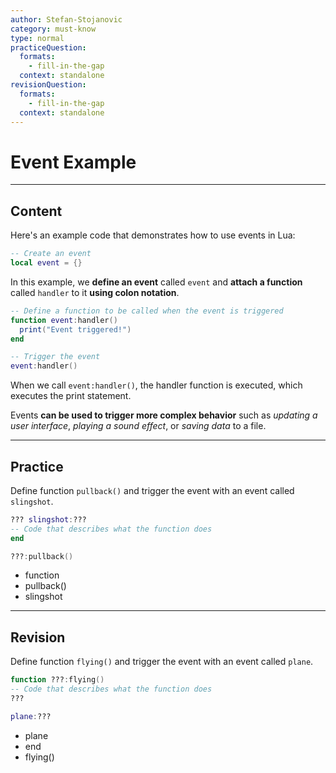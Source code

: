 ```yaml
---
author: Stefan-Stojanovic
category: must-know
type: normal
practiceQuestion:
  formats:
    - fill-in-the-gap
  context: standalone
revisionQuestion:
  formats:
    - fill-in-the-gap
  context: standalone
---
```


# Event Example

---
## Content

Here's an example code that demonstrates how to use events in Lua:

```lua
-- Create an event
local event = {}
```
In this example, we **define an event** called `event` and **attach a function** called `handler` to it **using colon notation**. 

```lua
-- Define a function to be called when the event is triggered
function event:handler()
  print("Event triggered!")
end

-- Trigger the event
event:handler()
```
When we call `event:handler()`, the handler function is executed, which executes the print statement.

Events **can be used to trigger more complex behavior** such as *updating a user interface*, *playing a sound effect*, or *saving data* to a file.

---

## Practice

Define function `pullback()` and trigger the event with an event called `slingshot`.

```lua
??? slingshot:???
-- Code that describes what the function does
end

???:pullback()
```

- function
- pullback()
- slingshot

---

## Revision

Define function `flying()` and trigger the event with an event called `plane`.

```lua
function ???:flying()
-- Code that describes what the function does
???

plane:???
```

- plane
- end
- flying()